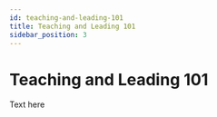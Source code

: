 ```yaml
---
id: teaching-and-leading-101
title: Teaching and Leading 101
sidebar_position: 3
---
```


# Teaching and Leading 101

Text here